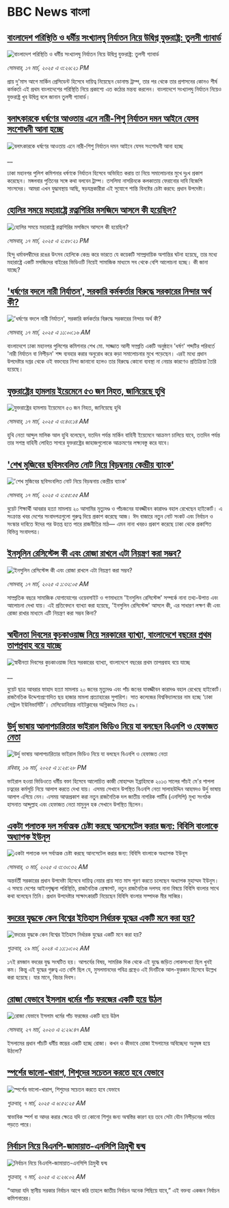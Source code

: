 # BBC News বাংলা## [বাংলাদেশ পরিস্থিতি ও ধর্মীয় সংখ্যালঘু নির্যাতন নিয়ে উদ্বিগ্ন যুক্তরাষ্ট্র: তুলসী গ্যাবার্ড](https://www.bbc.com/bengali/articles/crkn1gzypyxo?at_campaign=githubrss)![বাংলাদেশ পরিস্থিতি ও ধর্মীয় সংখ্যালঘু নির্যাতন নিয়ে উদ্বিগ্ন যুক্তরাষ্ট্র: তুলসী গ্যাবার্ড](https://ichef.bbci.co.uk/ace/standard/240/cpsprodpb/df23/live/bb250f40-033a-11f0-87d2-29f1866d92e7.jpg)_সোমবার, ১৭ মার্চ, ২০২৫ এ ৩:২৬:২১ PM_প্রায় দু'মাস আগে মার্কিন প্রেসিডেন্ট হিসেবে দায়িত্ব নিয়েছেন ডোনাল্ড ট্রাম্প, তার পর থেকে তার প্রশাসনের কোনও শীর্ষ কর্মকর্তা এই প্রথম বাংলাদেশের পরিস্থিতি নিয়ে প্রকাশ্যে এত কঠোর মন্তব্য করলেন। বাংলাদেশে সংখ্যালঘু নির্যাতন নিয়েও যুক্তরাষ্ট্র খুব উদ্বিগ্ন বলে জানান তুলসী গ্যাবার্ড।## [বলাৎকারকে ধর্ষণের আওতায় এনে নারী-শিশু নির্যাতন দমন আইনে যেসব সংশোধনী আনা হচ্ছে](https://www.bbc.co.uk/bengali/live/cr5211g5v90t?at_campaign=githubrss)![বলাৎকারকে ধর্ষণের আওতায় এনে নারী-শিশু নির্যাতন দমন আইনে যেসব সংশোধনী আনা হচ্ছে](https://ichef.bbci.co.uk/ace/standard/240/cpsprodpb/0dc8/live/a98de7f0-0328-11f0-b50e-9d086302645f.jpg)__ঢাকা মহানগর পুলিশ কমিশনার ধর্ষণকে নির্যাতন হিসেবে অভিহিত করায় তা নিয়ে সমালোচনার মুখে দুঃখ প্রকাশ করেছেন। মঙ্গলবার পুতিনের সঙ্গে কথা বলবেন ট্রাম্প। তসলিমা নাসরিনকে কলকাতায় ফেরানোর দাবি বিজেপি সাংসদের। আমরা এখন যুদ্ধাবস্থায় আছি, ষড়যন্ত্রকারীরা এই সুযোগে শান্তি বিনষ্টের চেষ্টা করবে: প্রধান উপদেষ্টা।## [হোলির সময়ে মহারাষ্ট্রে রত্নাগিরির মসজিদে আসলে কী হয়েছিল?](https://www.bbc.com/bengali/articles/cj4n070welzo?at_campaign=githubrss)![হোলির সময়ে মহারাষ্ট্রে রত্নাগিরির মসজিদে আসলে কী হয়েছিল?](https://ichef.bbci.co.uk/ace/standard/240/cpsprodpb/42ea/live/3056d970-033a-11f0-b50e-9d086302645f.jpg)_সোমবার, ১৭ মার্চ, ২০২৫ এ ২:৫৮:২১ PM_হিন্দু ধর্মাবলম্বীদের রঙের উৎসব হোলিকে কেন্দ্র করে ভারতে যে কয়েকটি সাম্প্রদায়িক অশান্তির ঘটনা হয়েছে, তার মধ্যে মহারাষ্ট্রে একটি মসজিদের বাইরের ভিডিওটি নিয়েই সামাজিক মাধ্যমে সব থেকে বেশি আলোচনা হচ্ছে। কী জানা যাচ্ছে?## ['ধর্ষণের বদলে নারী নির্যাতন', সরকারি কর্মকর্তার বিরুদ্ধে সরকারের নিন্দার অর্থ কী?](https://www.bbc.com/bengali/articles/cz9n00q72qeo?at_campaign=githubrss)!['ধর্ষণের বদলে নারী নির্যাতন', সরকারি কর্মকর্তার বিরুদ্ধে সরকারের নিন্দার অর্থ কী?](https://ichef.bbci.co.uk/ace/standard/240/cpsprodpb/5885/live/53ebc9d0-02f5-11f0-a97d-b5ce8bea1560.jpg)_সোমবার, ১৭ মার্চ, ২০২৫ এ ১১:০০:১৬ AM_বাংলাদেশে ঢাকা মহানগর পুলিশের কমিশনার শেখ মো. সাজ্জাত আলী সম্প্রতি একটি অনুষ্ঠানে 'ধর্ষণ' শব্দটির পরিবর্তে 'নারী নির্যাতন বা নিপীড়ন' শব্দ ব্যবহার করার অনুরোধ করে কড়া সমালোচনার মুখে পড়েছেন। এরই মধ্যে প্রধান উপদেষ্টার দপ্তর থেকে ওই বক্তব্যের নিন্দা জানানো হলেও তার বিরুদ্ধে কোনো ব্যবস্থা না নেয়ার কারণেও প্রতিক্রিয়া তৈরি হয়েছে।## [যুক্তরাষ্ট্রের হামলায় ইয়েমেনে ৫৩ জন নিহত, জানিয়েছে হুথি](https://www.bbc.com/bengali/articles/cvgwe12l88ko?at_campaign=githubrss)![যুক্তরাষ্ট্রের হামলায় ইয়েমেনে ৫৩ জন নিহত, জানিয়েছে হুথি](https://ichef.bbci.co.uk/ace/standard/240/cpsprodpb/ec80/live/88082390-02e0-11f0-a8b1-950887ddc6e5.jpg)_সোমবার, ১৭ মার্চ, ২০২৫ এ ৩:৪৩:১৪ AM_হুথি নেতা আব্দুল মালিক আল হুথি বলেছেন, যতদিন পর্যন্ত মার্কিন বাহিনী ইয়েমেনে আক্রমণ চালিয়ে যাবে, ততদিন পর্যন্ত তার সশস্ত্র বাহিনী লোহিত সাগরে যুক্তরাষ্ট্রের জাহাজগুলোকে আক্রমণের লক্ষ্যবস্তু করে যাবে।## ['শেখ মুজিবের ছবিসংবলিত নোট নিয়ে বিড়ম্বনায় কেন্দ্রীয় ব্যাংক'](https://www.bbc.com/bengali/articles/cgr2lzn1nkqo?at_campaign=githubrss)!['শেখ মুজিবের ছবিসংবলিত নোট নিয়ে বিড়ম্বনায় কেন্দ্রীয় ব্যাংক'](https://ichef.bbci.co.uk/ace/standard/240/cpsprodpb/ff6d/live/360acde0-02d6-11f0-8c56-4ffa485281c0.jpg)_সোমবার, ১৭ মার্চ, ২০২৫ এ ২:৫৫:৫৫ AM_বুয়েট শিক্ষার্থী আবরার হত্যা মামলায় ২০ আসামির মৃত্যুদণ্ড ও পাঁচজনের যাবজ্জীবন কারাদণ্ড বহাল রেখেছেন হাইকোর্ট। এ সংক্রান্ত খবর দেশের সংবাদপত্রগুলো গুরুত্ব দিয়ে প্রকাশ করেছে আজ।  ঈদ বাজারে নতুন নোট সংকট  এবং নির্বাচন ও সংস্কার দাবিতে ঈদের পর উত্তপ্ত হতে পারে রাজনীতির মাঠ— এমন নানা খবরও প্রকাশ করেছে ঢাকা থেকে প্রকাশিত বিভিন্ন সংবাদপত্র।## [ইনসুলিন রেসিস্টেন্স কী এবং রোজা রাখলে এটা নিয়ন্ত্রণ করা সম্ভব?](https://www.bbc.com/bengali/articles/c8j0xxpm4gmo?at_campaign=githubrss)![ইনসুলিন রেসিস্টেন্স কী এবং রোজা রাখলে এটা নিয়ন্ত্রণ করা সম্ভব?](https://ichef.bbci.co.uk/ace/standard/240/cpsprodpb/2d1d/live/4fe14390-0180-11f0-a8b1-950887ddc6e5.jpg)_সোমবার, ১৭ মার্চ, ২০২৫ এ ১:৩২:০৫ AM_সাম্প্রতিক বছরে সামাজিক যোগাযোগের ওয়েবসাইট ও গণমাধ্যমে 'ইনসুলিন রেসিস্টেন্স' সম্পর্কে নানা  তথ্য-উপাত্ত এবং আলোচনা দেখা যায়। এই প্রতিবেদনে ব্যাখ্যা করা হয়েছে, 'ইনসুলিন রেসিস্টেন্স' আসলে কী, এর সাধারণ লক্ষণ কী এবং রোজা রাখার মাধ্যমে এটি নিয়ন্ত্রণ করা সম্ভব কিনা?## [স্বাধীনতা দিবসের কুচকাওয়াজ নিয়ে সরকারের ব্যাখ্যা, বাংলাদেশে বছরের প্রথম তাপপ্রবাহ বয়ে যাচ্ছে](https://www.bbc.co.uk/bengali/live/cvg1042eggyt?at_campaign=githubrss)![স্বাধীনতা দিবসের কুচকাওয়াজ নিয়ে সরকারের ব্যাখ্যা, বাংলাদেশে বছরের প্রথম তাপপ্রবাহ বয়ে যাচ্ছে](https://ichef.bbci.co.uk/ace/standard/240/cpsprodpb/c9be/live/f6db1860-0248-11f0-8c3d-b7dcc7510cb1.jpg)__বুয়েট ছাত্র আবরার ফাহাদ হত্যা মামলায় ২০ জনের মৃত্যুদণ্ড  এবং পাঁচ জনের যাবজ্জীবন কারাদণ্ড বহাল রেখেছে হাইকোর্ট। রাজনৈতিক উদ্দেশ্যপ্রণোদিত ছয় হাজার মামলা প্রত্যাহারের সুপারিশ। সাত কলেজের বিশ্ববিদ্যালয়ের নাম হচ্ছে ‘ঢাকা সেন্ট্রাল ইউনিভার্সিটি’। মেসিডোনিয়ার নাইটক্লাবের অগ্নিকাণ্ডে নিহত ৫৯।## [উর্দু ভাষায় আলাপচারিতার ভাইরাল ভিডিও নিয়ে যা বলছেন বিএনপি ও হেফাজত নেতা](https://www.bbc.com/bengali/articles/cy9d1l28q9po?at_campaign=githubrss)![উর্দু ভাষায় আলাপচারিতার ভাইরাল ভিডিও নিয়ে যা বলছেন বিএনপি ও হেফাজত নেতা](https://ichef.bbci.co.uk/ace/standard/240/cpsprodpb/a4de/live/a292b5b0-0248-11f0-8c3d-b7dcc7510cb1.jpg)_রবিবার, ১৬ মার্চ, ২০২৫ এ ১:২৫:২৮ PM_ভাইরাল হওয়া ভিডিওতে ধর্মীয় বক্তা হিসেবে আলোচিত কাজী মোহাম্মদ ইব্রাহিমকে ২০১৩ সালের পাঁচই মে'র শাপলা চত্বরের কর্মসূচি নিয়ে আলাপ করতে দেখা যায়। এসময় সেখানে উপস্থিত বিএনপি নেতা সালাহউদ্দিন আহমদও উর্দু ভাষায় আলাপ এগিয়ে নেন। এসময় আত্মপ্রকাশ করা নতুন রাজনৈতিক দল জাতীয় নাগরিক পার্টির (এনসিপি)  মুখ্য সংগঠক হাসনাত আব্দুল্লাহ এবং হেফাজত নেতা মামুনুল হক সেখানে উপস্থিত ছিলেন।## [একটা পলাতক দল সর্বাত্মক চেষ্টা করছে আনসেটেল করার জন্য:  বিবিসি বাংলাকে অধ্যাপক ইউনূস ](https://www.bbc.com/bengali/articles/cn4yy9gr8dlo?at_campaign=githubrss)![একটা পলাতক দল সর্বাত্মক চেষ্টা করছে আনসেটেল করার জন্য:  বিবিসি বাংলাকে অধ্যাপক ইউনূস ](https://ichef.bbci.co.uk/ace/standard/240/cpsprodpb/62c1/live/00c95a20-f5bb-11ef-896e-d7e7fb1719a4.jpg)_সোমবার, ৩ মার্চ, ২০২৫ এ ৩:৩০:৩২ AM_অন্তর্বর্তী সরকারের প্রধান উপদেষ্টা হিসেবে দায়িত্ব নেয়ার প্রায় সাত মাস পূরণ করতে চলেছেন অধ্যাপক মুহাম্মদ ইউনূস। এ সময়ে দেশের আইনশৃঙ্খলা পরিস্থিতি, রাজনৈতিক প্রেক্ষাপট, নতুন রাজনৈতিক দলসহ নানা বিষয়ে বিবিসি বাংলার সাথে কথা বলেছেন তিনি। প্রধান উপদেষ্টার সাক্ষাৎকারটি নিয়েছেন বিবিসি বাংলার সম্পাদক মীর সাব্বির।## [বদরের যুদ্ধকে কেন বিশ্বের ইতিহাস নির্ধারক যুদ্ধের একটি মনে করা হয়?](https://www.bbc.com/bengali/articles/c2v92ydq8jyo?at_campaign=githubrss)![বদরের যুদ্ধকে কেন বিশ্বের ইতিহাস নির্ধারক যুদ্ধের একটি মনে করা হয়?](https://ichef.bbci.co.uk/ace/standard/240/cpsprodpb/1a54/live/11b49b60-edb0-11ee-860f-4b0b053e4cd0.jpg)_শুক্রবার, ২৯ মার্চ, ২০২৪ এ ১১:১০:০২ AM_১৭ই রমজান বদরের যুদ্ধ সংঘটিত হয়। আশ্চর্যের বিষয়, সামরিক দিক থেকে এই যুদ্ধে জড়িত লোকসংখ্যা ছিল খুবই কম। কিন্তু এই যুদ্ধের গুরুত্ব এত বেশি ছিল যে, মুসলমানদের পবিত্র গ্রন্থেও এই দিনটিকে আল-ফুরকান হিসেবে উল্লেখ করা হয়েছে। যার মানে, বিচার দিবস।## [রোজা যেভাবে ইসলাম ধর্মের পাঁচ ফরজের একটি হয়ে উঠল](https://www.bbc.com/bengali/articles/c3g54741n7xo?at_campaign=githubrss)![রোজা যেভাবে ইসলাম ধর্মের পাঁচ ফরজের একটি হয়ে উঠল](https://ichef.bbci.co.uk/ace/standard/240/cpsprodpb/4189/live/d60d8e90-cbe7-11ed-b78d-cd916892f770.jpg)_সোমবার, ২৭ মার্চ, ২০২৩ এ ২:২৯:৪৭ AM_ইসলামের প্রধান পাঁচটি ধর্মীয় স্তম্ভের একটি হচ্ছে রোজা। কখন ও কীভাবে রোজা ইসলামের অবিচ্ছেদ্য অনুষঙ্গ হয়ে উঠলো?## [স্পর্শের ভালো-খারাপ, শিশুদের সচেতন করতে হবে যেভাবে](https://www.bbc.com/bengali/articles/cq8y7ejvzjxo?at_campaign=githubrss)![স্পর্শের ভালো-খারাপ, শিশুদের সচেতন করতে হবে যেভাবে](https://ichef.bbci.co.uk/ace/standard/240/cpsprodpb/3150/live/3c68c8f0-faa6-11ef-815c-cf37b1275dcf.jpg)_শুক্রবার, ৭ মার্চ, ২০২৫ এ ৬:৫২:২৫ AM_স্বাভাবিক স্পর্শ বা আদর করার ক্ষেত্রে যদি তা কোনো শিশুর জন্য অস্বস্তির কারণ হয় তবে সেটা যৌন নিপীড়নের পর্যায়ে পড়তে পারে।## [নির্বাচন নিয়ে বিএনপি-জামায়াত-এনসিপি ত্রিমুখী দ্বন্দ্ব ](https://www.bbc.com/bengali/articles/cj4nwwdxy2wo?at_campaign=githubrss)![নির্বাচন নিয়ে বিএনপি-জামায়াত-এনসিপি ত্রিমুখী দ্বন্দ্ব ](https://ichef.bbci.co.uk/ace/standard/240/cpsprodpb/05c9/live/86d96b70-fa78-11ef-9e61-71ee71f26eb1.jpg)_শুক্রবার, ৭ মার্চ, ২০২৫ এ ২:২৬:০২ AM_“আমরা যদি স্থানীয় সরকার নির্বাচন আগে করি তাহলে জাতীয় নির্বাচন অনেক পিছিয়ে যাবে,” এই বক্তব্য একজন নির্বাচন কমিশনারের।